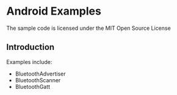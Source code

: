 Android Examples
=====================

The sample code is licensed under the MIT Open Source License

Introduction
--------------------------

Examples include:

- BluetoothAdvertiser    
- BluetoothScanner
- BluetoothGatt

